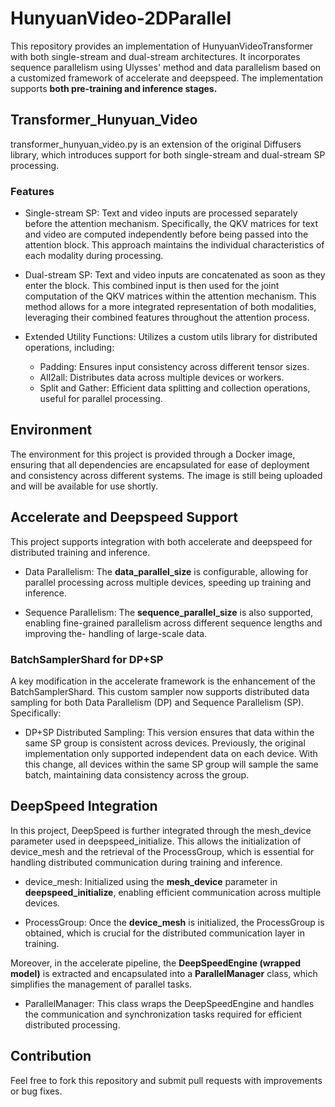 # HunyuanVideo-2DParallel
This repository provides an implementation of HunyuanVideoTransformer with both single-stream and dual-stream architectures. It incorporates sequence parallelism using Ulysses' method and data parallelism based on a customized framework of accelerate and deepspeed. The implementation supports **both pre-training and inference stages.**



## Transformer_Hunyuan_Video
transformer_hunyuan_video.py is an extension of the original Diffusers library, which introduces support for both single-stream and dual-stream SP processing.


### Features
- Single-stream SP: Text and video inputs are processed separately before the attention mechanism. Specifically, the QKV matrices for text and video are computed independently before being passed into the attention block. This approach maintains the individual characteristics of each modality during processing.

- Dual-stream SP: Text and video inputs are concatenated as soon as they enter the block. This combined input is then used for the joint computation of the QKV matrices within the attention mechanism. This method allows for a more integrated representation of both modalities, leveraging their combined features throughout the attention process.
- Extended Utility Functions: Utilizes a custom utils library for distributed operations, including:
  -  Padding: Ensures input consistency across different tensor sizes.
  -  All2all: Distributes data across multiple devices or workers.
  -  Split and Gather: Efficient data splitting and collection operations, useful for parallel processing.


## Environment
The environment for this project is provided through a Docker image, ensuring that all dependencies are encapsulated for ease of deployment and consistency across different systems. The image is still being uploaded and will be available for use shortly.


## Accelerate and Deepspeed Support
This project supports integration with both accelerate and deepspeed for distributed training and inference.

- Data Parallelism: The **data_parallel_size** is configurable, allowing for parallel processing across multiple devices, speeding up training and inference.

- Sequence Parallelism: The **sequence_parallel_size** is also supported, enabling fine-grained parallelism across different sequence lengths and improving the- handling of large-scale data.

### BatchSamplerShard for DP+SP
A key modification in the accelerate framework is the enhancement of the BatchSamplerShard. This custom sampler now supports distributed data sampling for both Data Parallelism (DP) and Sequence Parallelism (SP). Specifically:

- DP+SP Distributed Sampling: This version ensures that data within the same SP group is consistent across devices. Previously, the original implementation only supported independent data on each device. With this change, all devices within the same SP group will sample the same batch, maintaining data consistency across the group.


## DeepSpeed Integration
In this project, DeepSpeed is further integrated through the mesh_device parameter used in deepspeed_initialize. This allows the initialization of device_mesh and the retrieval of the ProcessGroup, which is essential for handling distributed communication during training and inference.

- device_mesh: Initialized using the **mesh_device** parameter in **deepspeed_initialize**, enabling efficient communication across multiple devices.

- ProcessGroup: Once the **device_mesh** is initialized, the ProcessGroup is obtained, which is crucial for the distributed communication layer in training.

Moreover, in the accelerate pipeline, the **DeepSpeedEngine (wrapped model)** is extracted and encapsulated into a **ParallelManager** class, which simplifies the management of parallel tasks.

- ParallelManager: This class wraps the DeepSpeedEngine and handles the communication and synchronization tasks required for efficient distributed processing.


## Contribution
Feel free to fork this repository and submit pull requests with improvements or bug fixes.

